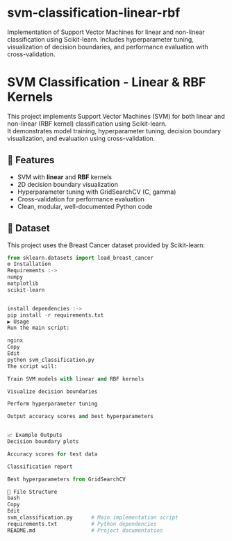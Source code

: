# svm-classification-linear-rbf
Implementation of Support Vector Machines for linear and non-linear classification using Scikit-learn. Includes hyperparameter tuning, visualization of decision boundaries, and performance evaluation with cross-validation.
# SVM Classification - Linear & RBF Kernels

This project implements Support Vector Machines (SVM) for both linear and non-linear (RBF kernel) classification using Scikit-learn.  
It demonstrates model training, hyperparameter tuning, decision boundary visualization, and evaluation using cross-validation.

## 🚀 Features
- SVM with **linear** and **RBF** kernels  
- 2D decision boundary visualization  
- Hyperparameter tuning with GridSearchCV (C, gamma)  
- Cross-validation for performance evaluation  
- Clean, modular, well-documented Python code  

## 📂 Dataset
This project uses the Breast Cancer dataset provided by Scikit-learn:
```python
from sklearn.datasets import load_breast_cancer
⚙️ Installation
Requirememts :->
numpy  
matplotlib  
scikit-learn  


install dependencies :->
pip install -r requirements.txt
▶️ Usage
Run the main script:

nginx
Copy
Edit
python svm_classification.py
The script will:

Train SVM models with linear and RBF kernels

Visualize decision boundaries

Perform hyperparameter tuning

Output accuracy scores and best hyperparameters


📈 Example Outputs
Decision boundary plots

Accuracy scores for test data

Classification report

Best hyperparameters from GridSearchCV

📌 File Structure
bash
Copy
Edit
svm_classification.py      # Main implementation script
requirements.txt           # Python dependencies
README.md                  # Project documentation
